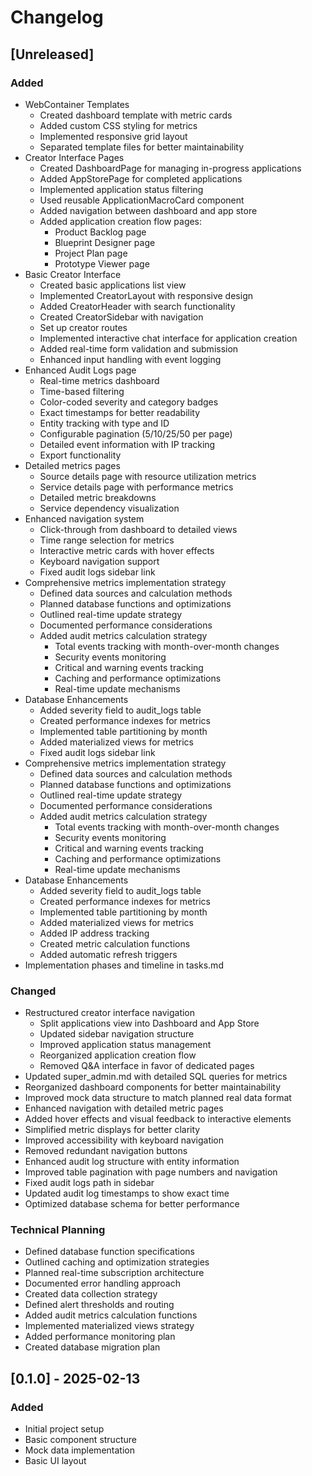 # Changelog

## [Unreleased]

### Added
- WebContainer Templates
  - Created dashboard template with metric cards
  - Added custom CSS styling for metrics
  - Implemented responsive grid layout
  - Separated template files for better maintainability
- Creator Interface Pages
  - Created DashboardPage for managing in-progress applications
  - Added AppStorePage for completed applications
  - Implemented application status filtering
  - Used reusable ApplicationMacroCard component
  - Added navigation between dashboard and app store
  - Added application creation flow pages:
    - Product Backlog page
    - Blueprint Designer page
    - Project Plan page
    - Prototype Viewer page
- Basic Creator Interface
  - Created basic applications list view
  - Implemented CreatorLayout with responsive design
  - Added CreatorHeader with search functionality
  - Created CreatorSidebar with navigation
  - Set up creator routes
  - Implemented interactive chat interface for application creation
  - Added real-time form validation and submission
  - Enhanced input handling with event logging
- Enhanced Audit Logs page
  - Real-time metrics dashboard
  - Time-based filtering
  - Color-coded severity and category badges
  - Exact timestamps for better readability
  - Entity tracking with type and ID
  - Configurable pagination (5/10/25/50 per page)
  - Detailed event information with IP tracking
  - Export functionality
- Detailed metrics pages
  - Source details page with resource utilization metrics
  - Service details page with performance metrics
  - Detailed metric breakdowns
  - Service dependency visualization
- Enhanced navigation system
  - Click-through from dashboard to detailed views
  - Time range selection for metrics
  - Interactive metric cards with hover effects
  - Keyboard navigation support
  - Fixed audit logs sidebar link
- Comprehensive metrics implementation strategy
  - Defined data sources and calculation methods
  - Planned database functions and optimizations
  - Outlined real-time update strategy
  - Documented performance considerations
  - Added audit metrics calculation strategy
    - Total events tracking with month-over-month changes
    - Security events monitoring
    - Critical and warning events tracking
    - Caching and performance optimizations
    - Real-time update mechanisms
- Database Enhancements
  - Added severity field to audit_logs table
  - Created performance indexes for metrics
  - Implemented table partitioning by month
  - Added materialized views for metrics
  - Fixed audit logs sidebar link
- Comprehensive metrics implementation strategy
  - Defined data sources and calculation methods
  - Planned database functions and optimizations
  - Outlined real-time update strategy
  - Documented performance considerations
  - Added audit metrics calculation strategy
    - Total events tracking with month-over-month changes
    - Security events monitoring
    - Critical and warning events tracking
    - Caching and performance optimizations
    - Real-time update mechanisms
- Database Enhancements
  - Added severity field to audit_logs table
  - Created performance indexes for metrics
  - Implemented table partitioning by month
  - Added materialized views for metrics
  - Added IP address tracking
  - Created metric calculation functions
  - Added automatic refresh triggers
- Implementation phases and timeline in tasks.md

### Changed
- Restructured creator interface navigation
  - Split applications view into Dashboard and App Store
  - Updated sidebar navigation structure
  - Improved application status management
  - Reorganized application creation flow
  - Removed Q&A interface in favor of dedicated pages
- Updated super_admin.md with detailed SQL queries for metrics
- Reorganized dashboard components for better maintainability
- Improved mock data structure to match planned real data format
- Enhanced navigation with detailed metric pages
- Added hover effects and visual feedback to interactive elements
- Simplified metric displays for better clarity
- Improved accessibility with keyboard navigation
- Removed redundant navigation buttons
- Enhanced audit log structure with entity information
- Improved table pagination with page numbers and navigation
- Fixed audit logs path in sidebar
- Updated audit log timestamps to show exact time
- Optimized database schema for better performance

### Technical Planning
- Defined database function specifications
- Outlined caching and optimization strategies
- Planned real-time subscription architecture
- Documented error handling approach
- Created data collection strategy
- Defined alert thresholds and routing
- Added audit metrics calculation functions
- Implemented materialized views strategy
- Added performance monitoring plan
- Created database migration plan

## [0.1.0] - 2025-02-13

### Added
- Initial project setup
- Basic component structure
- Mock data implementation
- Basic UI layout